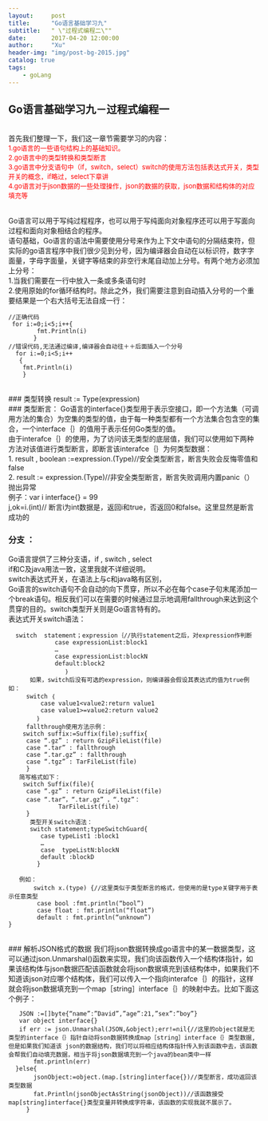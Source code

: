 ```yaml
---
layout:     post
title:      "Go语言基础学习九"
subtitle:   " \"过程式编程二\""
date:       2017-04-20 12:00:00
author:     "Xu"
header-img: "img/post-bg-2015.jpg"
catalog: true
tags:
    - goLang
---
```

## Go语言基础学习九－过程式编程一
   <br>首先我们整理一下，我们这一章节需要学习的内容：
<font color=red size=2>
    <br>1.go语言的一些语句结构上的基础知识。
    <br>2.go语言中的类型转换和类型断言
    <br>3.go语言中分支语句中（if，switch，select）switch的使用方法包括表达式开关，类型开关的概念，if略过，select下章讲
    <br>4.go语言对于json数据的一些处理操作，json的数据的获取，json数据和结构体的对应填充等
   </font>
   
   <br> Go语言可以用于写纯过程程序，也可以用于写纯面向对象程序还可以用于写面向过程和面向对象相结合的程序。
    <br>语句基础，Go语言的语法中需要使用分号来作为上下文中语句的分隔结束符，但实际的go语言程序中我们很少见到分号，因为编译器会自动在以标识符，数字字面量，字母字面量，关键字等结束的非空行末尾自动加上分号。有两个地方必须加上分号：
   <br>1.当我们需要在一行中放入一条或多条语句时 
   <br>2.使用原始的for循环结构时。除此之外，我们需要注意到自动插入分号的一个重要结果是一个右大括号无法自成一行：
 ```
//正确代码   
  for i:=0;i<5;i++{
         fmt.Println(i)
        }
//错误代码,无法通过编译,编译器会自动往＋＋后面插入一个分号
   for i:=0;i<5;i++
    {
     fmt.Println(i)
     }
```
 <br>
### 类型转换 
result := Type(expression)
 <br>
### 类型断言：
Go语言的interface{}类型用于表示空接口，即一个方法集（可调用方法的集合）为空集的类型的值，由于每一种类型都有一个方法集合包含空的集合，一个interface｛｝的值用于表示任何Go类型的值。 <br>
由于interafce｛｝的使用，为了访问该无类型的底层值，我们可以使用如下两种方法对该值进行类型断言，即断言该interafce｛｝为何类型数据： <br>
     1.   result , boolean :=expression.(Type)//安全类型断言，断言失败会反悔零值和false <br>
     2.  result := expression.(Type)//非安全类型断言，断言失败调用内置panic（）抛出异常 <br>
例子：var i interface{} = 99 <br>
     j,ok=i.(int)// 断言i为int数据是，返回i和true，否返回0和false。这里显然是断言成功的 <br>

### 分支 ：
Go语言提供了三种分支语，if , switch , select
           <br>if和C及java用法一致，这里我就不详细说明。
            <br>switch表达式开关，在语法上与c和java略有区别， <br>Go语言的switch语句不会自动的向下贯穿，所以不必在每个case子句末尾添加一个break语句。相反我们可以在需要的时候通过显示地调用fallthrough来达到这个贯穿的目的。switch类型开关则是Go语言特有的。 <br>
  表达式开关switch语法：
  
```
  switch  statement；expression｛//执行statement之后，对expression作判断
             case expressionList:block1
             …
             case expressionList:blockN
             default:block2
                ｝ 
      如果，switch后没有可选的expression，则编译器会假设其表达式的值为true例如：
     switch ｛
         case value1<value2:return value1
         case value1>=value2:return value2
        ｝
     fallthrough使用方法示例：
    switch suffix:=Suffix(file);suffix{
     case “.gz” : return GzipFileList(file)
     case “.tar” : fallthrough
     case “.tar.gz” : fallthrough
     case “.tgz” : TarFileList(file)
     }
   简写格式如下：
    switch Suffix(file){
     case “.gz” : return GzipFileList(file)
     case “.tar”，“.tar.gz” ，“.tgz”：
              TarFileList(file)
     }
      类型开关switch语法：
      switch statement;typeSwitchGuard{
         case typeList1 :block1
         …
         case  typeListN:blockN
         default :blockD
        }

   例如：
       switch x.(type) {//这里类似于类型断言的格式，但使用的是type关键字用于表示任意类型
        case bool :fmt.println(“bool”)
        case float : fmt.println(“float”)
        default : fmt.println(“unknown”)
}
```
 
   <br>
### 解析JSON格式的数据
我们将json数据转换成go语言中的某一数据类型，这可以通过json.Unmarshal()函数来实现，我们向该函数传入一个结构体指针，如果该结构体与json数据匹配该函数就会将json数据填充到该结构体中，如果我们不知道该json对应哪个结构体，我们可以传入一个指向interafce｛｝的指针，这样就会将json数据填充到一个map［string］interface｛｝的映射中去。比如下面这个例子：
 
 ```
    JSON :=[]byte{“name”:”David”,”age”:21,”sex”:”boy”}
    var object interface{}
    if err := json.Unmarshal(JSON,&object);err!=nil{//这里的object就是无类型的interface｛｝指针自动将son数据转换成map［string］interface｛｝类型数据,但是如果我们知道该 json的数据结构，我们可以将相应结构体指针传入到该函数中去，该函数会帮我们自动填充数据，相当于将json数据填充到一个java的bean类中一样
        fmt.println(err)
   }else{
        jsonObject:=object.(map.[string]interface{})//类型断言，成功返回该类型数据
        fat.Println(jsonObjectAsString(jsonObject))//该函数接受map[string]interface{}类型变量并转换成字符串，该函数的实现我就不展示了。
      }

```

